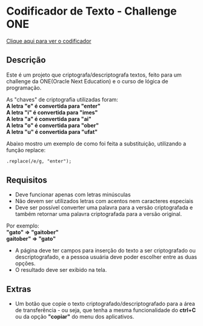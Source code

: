 # Codificador de Texto - Challenge ONE

[Clique aqui para ver o codificador](https://erikavbsantos.github.io)


## Descrição

Este é um projeto que criptografa/descriptografa textos, feito para um challenge da ONE(Oracle Next Education) e o curso de lógica de programação.

As "chaves" de criptografia utilizadas foram:<br>
<b>
A letra "e" é convertida para "enter"<br>
A letra "i" é convertida para "imes"<br>
A letra "a" é convertida para "ai"<br>
A letra "o" é convertida para "ober"<br>
A letra "u" é convertida para "ufat"
</b>

Abaixo mostro um exemplo de como foi feita a substituição, utilizando a função replace:
```html
.replace(/e/g, "enter");
```

## Requisitos

- Deve funcionar apenas com letras minúsculas
- Não devem ser utilizados letras com acentos nem caracteres especiais
- Deve ser possível converter uma palavra para a versão criptografada e também retornar uma palavra criptografada para a versão original.

Por exemplo:<br>
<b>
"gato" => "gaitober"<br>
gaitober" => "gato"
</b>

- A página deve ter campos para inserção do texto a ser criptografado ou descriptografado, e a pessoa usuária deve poder escolher entre as duas opções.
- O resultado deve ser exibido na tela.

## Extras

- Um botão que copie o texto criptografado/descriptografado para a área de transferência - ou seja, que tenha a mesma funcionalidade do <b>ctrl+C</b> ou da opção <b>"copiar"</b> do menu dos aplicativos.
